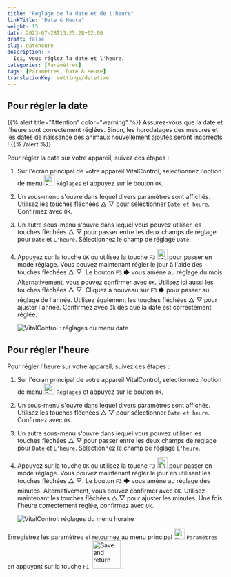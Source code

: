 ```yaml
---
title: "Réglage de la date et de l'heure"
linkTitle: "Date & Heure"
weight: 15
date: 2023-07-28T13:25:28+02:00
draft: false
slug: dateheure
description: >
  Ici, vous réglez la date et l'heure.
categories: [Paramètres]
tags: [Paramètres, Date & Heure]
translationKey: settings/datetime
---
```

## Pour régler la date
{{% alert title="Attention" color="warning" %}}
Assurez-vous que la date et l'heure sont correctement réglées. Sinon, les horodatages des mesures et les dates de naissance des animaux nouvellement ajoutés seront incorrects !
{{% /alert %}}

Pour régler la date sur votre appareil, suivez ces étapes :

1. Sur l'écran principal de votre appareil VitalControl, sélectionnez l'option de menu <img src="/icons/gear.svg" width="25" align="bottom" alt="Paramètres" /> `Réglages` et appuyez sur le bouton `OK`.

2. Un sous-menu s'ouvre dans lequel divers paramètres sont affichés. Utilisez les touches fléchées △ ▽ pour sélectionner `Date et heure`. Confirmez avec `OK`.

3. Un autre sous-menu s'ouvre dans lequel vous pouvez utiliser les touches fléchées △ ▽ pour passer entre les deux champs de réglage pour `Date` et `L'heure`. Sélectionnez le champ de réglage `Date`.

4. Appuyez sur la touche `OK` ou utilisez la touche `F3` <img src="/icons/actions/edit.svg" width="24" align="bottom" alt="Modifier" /> pour passer en mode réglage. Vous pouvez maintenant régler le jour à l'aide des touches fléchées △ ▽. Le bouton `F3` 🡆 vous amène au réglage du mois. Alternativement, vous pouvez confirmer avec `OK`. Utilisez ici aussi les touches fléchées △ ▽. Cliquez à nouveau sur `F3` 🡆 pour passer au réglage de l'année. Utilisez également les touches fléchées △ ▽ pour ajuster l'année. Confirmez avec `Ok` dès que la date est correctement réglée.

    ![VitalControl : réglages du menu date](../images/date.png "Pour régler la date")

## Pour régler l'heure

Pour régler l'heure sur votre appareil, suivez ces étapes :

1. Sur l'écran principal de votre appareil VitalControl, sélectionnez l'option de menu <img src="/icons/gear.svg" width="25" align="bottom" alt="Paramètres" /> `Réglages` et appuyez sur le bouton `OK`.

2. Un sous-menu s'ouvre dans lequel divers paramètres sont affichés. Utilisez les touches fléchées △ ▽ pour sélectionner `Date et heure`. Confirmez avec `OK`.

3. Un autre sous-menu s'ouvre dans lequel vous pouvez utiliser les touches fléchées △ ▽ pour passer entre les deux champs de réglage pour `Date` et `L'heure`. Sélectionnez le champ de réglage `L'heure`.

4. Appuyez sur la touche `OK` ou utilisez la touche `F3` <img src="/icons/actions/edit.svg" width="24" align="bottom" alt="Edit" /> pour passer en mode réglage. Vous pouvez maintenant régler le jour en utilisant les touches fléchées △ ▽. Le bouton `F3` 🡆 vous amène au réglage des minutes. Alternativement, vous pouvez confirmer avec `OK`. Utilisez maintenant les touches fléchées △ ▽ pour ajuster les minutes. Une fois l'heure correctement réglée, confirmez avec `Ok`.

    ![VitalControl: réglages du menu horaire](../images/time.png "Pour régler l'heure")

Enregistrez les paramètres et retournez au menu principal <img src="/icons/gear.svg" width="25" align="bottom" alt="Settings" /> `Paramètres` en appuyant sur la touche `F1` &nbsp;<img src="/icons/footer/save_exit.svg" width="65" align="bottom" alt="Save and return" />&nbsp;.
